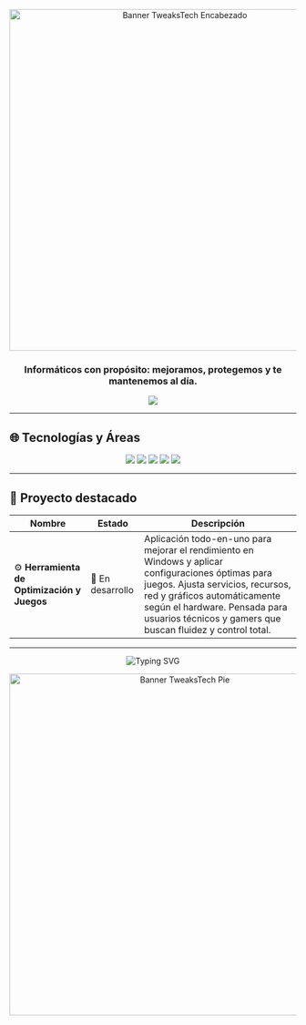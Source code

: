 <!-- GitHub README: Perfil técnico (versión con banners) -->

<p align="center">
  <img src="https://i.imgur.com/yyexAyl.png" alt="Banner TweaksTech Encabezado" width="600" />
</p>

<h3 align="center">Informáticos con propósito: mejoramos, protegemos y te mantenemos al día.</h3>

<p align="center">
  <img src="https://img.shields.io/badge/Informática-Avanzada-0A66C2?style=for-the-badge&logo=github&logoColor=white" />
</p>

---

## 🌐 Tecnologías y Áreas

<p align="center">
  <img src="https://img.shields.io/badge/Python-Automatización-306998?style=for-the-badge&logo=python&logoColor=white" />
  <img src="https://img.shields.io/badge/Javascript-Frontend-F7DF1E?style=for-the-badge&logo=javascript&logoColor=black" />
  <img src="https://img.shields.io/badge/Privacidad-Datos-E95420?style=for-the-badge&logo=keepassxc&logoColor=white" />
  <img src="https://img.shields.io/badge/Optimización-Rendimiento-FFA500?style=for-the-badge&logo=windows&logoColor=white" />
  <img src="https://img.shields.io/badge/Windows-Sistemas-0078D6?style=for-the-badge&logo=windows&logoColor=white" />
</p>

---

## 🧰 Proyecto destacado

| Nombre | Estado | Descripción |
|--------|--------|-------------|
| ⚙️ **Herramienta de Optimización y Juegos** | 🚧 En desarrollo | Aplicación todo-en-uno para mejorar el rendimiento en Windows y aplicar configuraciones óptimas para juegos. Ajusta servicios, recursos, red y gráficos automáticamente según el hardware. Pensada para usuarios técnicos y gamers que buscan fluidez y control total. |

---

<p align="center">
  <img src="https://readme-typing-svg.demolab.com?font=Fira+Code&size=22&pause=1000&color=00BFFF&center=true&vCenter=true&width=500&lines=Gracias+por+visitar+nuestro+GitHub!;Contenido+tech+de+calidad+y+optimizaciones+reales." alt="Typing SVG" />
</p>

<p align="center">
  <img src="https://i.imgur.com/SLXNqRi.png" alt="Banner TweaksTech Pie" width="600" />
</p>
